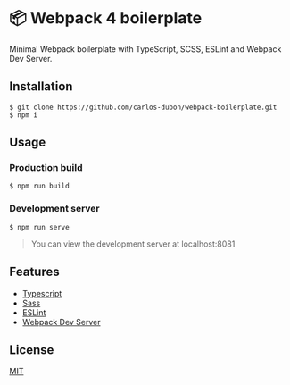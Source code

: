 # 📦 Webpack 4 boilerplate

Minimal Webpack boilerplate with TypeScript, SCSS, ESLint and Webpack Dev Server.

## Installation

    $ git clone https://github.com/carlos-dubon/webpack-boilerplate.git
    $ npm i

## Usage

### Production build

    $ npm run build


### Development server

    $ npm run serve
> You can view the development server at localhost:8081

## Features

- [Typescript](https://www.typescriptlang.org/)
- [Sass](https://sass-lang.com/)
- [ESLint](https://eslint.org/)
- [Webpack Dev Server](https://github.com/webpack/webpack-dev-server)

## License

[MIT](https://github.com/carlos-dubon/webpack-boilerplate/blob/master/LICENSE)

